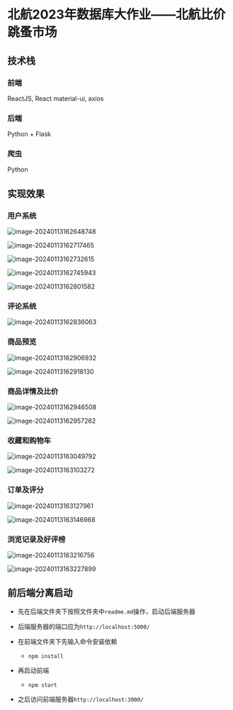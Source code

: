 # 北航2023年数据库大作业——北航比价跳蚤市场

## 技术栈

### 前端

ReactJS, React material-ui, axios

### 后端

Python + Flask

### 爬虫

Python

## 实现效果

### 用户系统

![image-20240113162648748](https://github.com/intrepidLi/BUAA_DataBase_2023/blob/master/img/1.png)

![image-20240113162717465](https://github.com/intrepidLi/BUAA_DataBase_2023/blob/master/img/2.png)

![image-20240113162732615](https://github.com/intrepidLi/BUAA_DataBase_2023/blob/master/img/3.png)

![image-20240113162745943](https://github.com/intrepidLi/BUAA_DataBase_2023/blob/master/img/4.png)

![image-20240113162801582](https://github.com/intrepidLi/BUAA_DataBase_2023/blob/master/img/5.png)

### 评论系统

![image-20240113162836063](https://github.com/intrepidLi/BUAA_DataBase_2023/blob/master/img/6.png)

### 商品预览

![image-20240113162906932](https://github.com/intrepidLi/BUAA_DataBase_2023/blob/master/img/7.png)

![image-20240113162918130](https://github.com/intrepidLi/BUAA_DataBase_2023/blob/master/img/8.png)

### 商品详情及比价

![image-20240113162946508](https://github.com/intrepidLi/BUAA_DataBase_2023/blob/master/img/9.png)

![image-20240113162957262](https://github.com/intrepidLi/BUAA_DataBase_2023/blob/master/img/10.png)

### 收藏和购物车

![image-20240113163049792](https://github.com/intrepidLi/BUAA_DataBase_2023/blob/master/img/11.png)

![image-20240113163103272](https://github.com/intrepidLi/BUAA_DataBase_2023/blob/master/img/12.png)

### 订单及评分

![image-20240113163127961](https://github.com/intrepidLi/BUAA_DataBase_2023/blob/master/img/13.png)

![image-20240113163146968](https://github.com/intrepidLi/BUAA_DataBase_2023/blob/master/img/14.png)

### 浏览记录及好评榜

![image-20240113163216756](https://github.com/intrepidLi/BUAA_DataBase_2023/blob/master/img/15.png)

![image-20240113163227899](https://github.com/intrepidLi/BUAA_DataBase_2023/blob/master/img/16.png)

## 前后端分离启动

+ 先在后端文件夹下按照文件夹中`readme.md`操作，启动后端服务器

+ 后端服务器的端口应为`http://localhost:5000/`

+ 在前端文件夹下先输入命令安装依赖

  + ```shell
    npm install 
    ```

+ 再启动前端

  + ```shell
    npm start
    ```

+ 之后访问前端服务器`http://localhost:3000/`